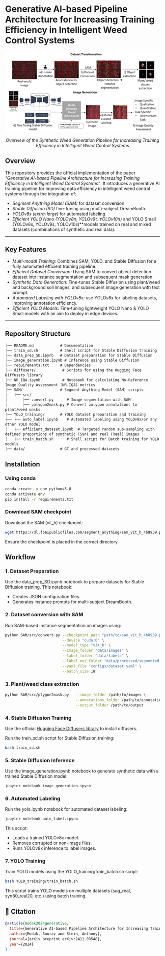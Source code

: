 # Generative AI-based Pipeline Architecture for Increasing Training Efficiency in Intelligent Weed Control Systems

<div align="center">
  <img src="assets/pipeline_jsa_p.png" alt="Overview of the synthetic weed generation pipeline for Increasing Training Efficiency in Intelligent Weed Control Systems">
  <p><em>Overview of the Synthetic Weed Generation Pipeline for Increasing Training Efficiency in Intelligent Weed Control Systems</em></p>
</div>

## Overview

This repository provides the official implementation of the paper *"Generative AI-based Pipeline Architecture for Increasing Training Efficiency in Intelligent Weed Control Systems"*. It introduces a generative AI training pipeline for improving data efficiency in intelligent weed control systems through the integration of:
- *Segment Anything Model (SAM)* for dataset conversion.
- *Stable Diffusion (SD)* fine-tuning using multi-subject DreamBooth.
- *YOLOv8x (extra-large)* for automated labeling.
- *Efficient YOLO Nano (YOLOv8n, YOLOv9t, YOLOv10n)* and YOLO Small (YOLOv8s, YOLOv9s, YOLOv10s)**models trained on real and mixed datasets (combinations of synthetic and real data).

---

## Key Features

- *Multi-modal Training:* Combines SAM, YOLO, and Stable Diffusion for a fully automated efficient training pipeline.
- *Efficient Dataset Conversion:* Using SAM to convert object detection dataset into instance segmentation and subsequent mask generation.
- *Synthetic Data Generation:* Fine-tunes Stable Diffusion using plant/weed and background soil images, and subsequent image generation with text prompt.
- *Automated Labeling with YOLOv8x:* use YOLOv8x for labeling datasets, improving annotation efficiency.
- *Efficient YOLO Models:* Fine-tuning lightweight YOLO Nano & YOLO Small models with an aim to deploy in edge devices.

---

## Repository Structure

```plaintext
│── README.md            # Documentation           
│── train_sd.sh          # Shell script for Stable Diffusion training
│── data_prep_SD.ipynb   # Dataset preparation for Stable Diffusion
│── image_generation.ipynb # Inference using Stable Diffusion
│── requirements.txt     # Dependencies
│── diffusers/            # Scripts for using the Hugging Face Diffusers library
│── NR_IQA.ipynb          # Notebook for calculating No-Reference Image Quality Assessment (NR-IQA) metrics
│── SAM/                 # Segment Anything Model (SAM) scripts
│   ├── src/
│       ├── convert.py      # Image segmentation with SAM
│       ├── polygon2mask.py # Convert polygon annotations to plant/weed masks
│── YOLO_training/       # YOLO dataset preparation and training
├── ├── auto_label.ipynb    # Automated labeling using YOLOv8x/or any other YOLO model
│   ├── efficient_dataset.ipynb  # Targeted random sub-sampling with defined proportions of synthetic (Syn) and real (Real) images
│   ├── train_batch.sh      # Shell script for Batch training for YOLO models
│── data/                # GT and processed datasets
```

## Installation

### Using conda

```bash
conda create -n env python=3.8
conda activate env
pip install -r requirements.txt
```

### Download SAM checkpoint

Download the SAM (vit_h) checkpoint:
```bash
wget https://dl.fbaipublicfiles.com/segment_anything/sam_vit_h_4b8939.pth
```
Ensure the checkpoint is placed in the correct directory.

## Workflow

### 1. Dataset Preparation

Use the data_prep_SD.ipynb notebook to prepare datasets for Stable Diffusion training. This notebook:
- Creates JSON configuration files.
- Generates instance prompts for multi-subject DreamBooth.

### 2. Dataset conversion with SAM

Run SAM-based instance segmentation on images using:
```bash
python SAM/src/convert.py --checkpoint_path "path/to/sam_vit_h_4b8939.pth" \
                          --device "cuda:0" \
                          --model_type "vit_h" \
                          --image_folder "data/images" \
                          --label_folder "data/labels" \
                          --label_out_folder "data/processed/segmented_labels" \
                          --yaml_file "configs/dataset.yaml" \
                          --batch_size 10
```
### 3. Plant/weed class extraction
```bash
python SAM/src/plygon2mask.py   --image_folder /path/to/images \
                                --annotations_folder /path/to/annotations \
                                --output_folder /path/to/output

```

### 4. Stable Diffusion Training

Use the official [Hugging Face Diffusers library](https://github.com/huggingface/diffusers) to install diffusers.

Run the train_sd.sh script for Stable Diffusion training:
```bash
bash train_sd.sh 
```

### 5. Stable Diffusion Inference

Use the image_generation.ipynb notebook to generate synthetic data with a trained Stable Diffusion model:
```bash
jupyter notebook image_generation.ipynb
```
### 6. Automated Labeling

Run the yolo.ipynb notebook for automated dataset labeling:
```bash
jupyter notebook auto_label.ipynb
```
This script:
- Loads a trained YOLOv8x model.
- Removes corrupted or non-image files.
- Runs YOLOv8x inference to label images.

### 7. YOLO Training

Train YOLO models using the YOLO_training/train_batch.sh script:
```bash
bash YOLO_training/train_batch.sh
```
This script trains YOLO models on multiple datasets (sug_real, syn80_real20, etc.) using batch training.


## 📄 Citation



```bibtex
@article{modak2024generative,
  title={Generative AI-based Pipeline Architecture for Increasing Training Efficiency in Intelligent Weed Control Systems},
  author={Modak, Sourav and Stein, Anthony},
  journal={arXiv preprint arXiv:2411.00548},
  year={2024}
}
